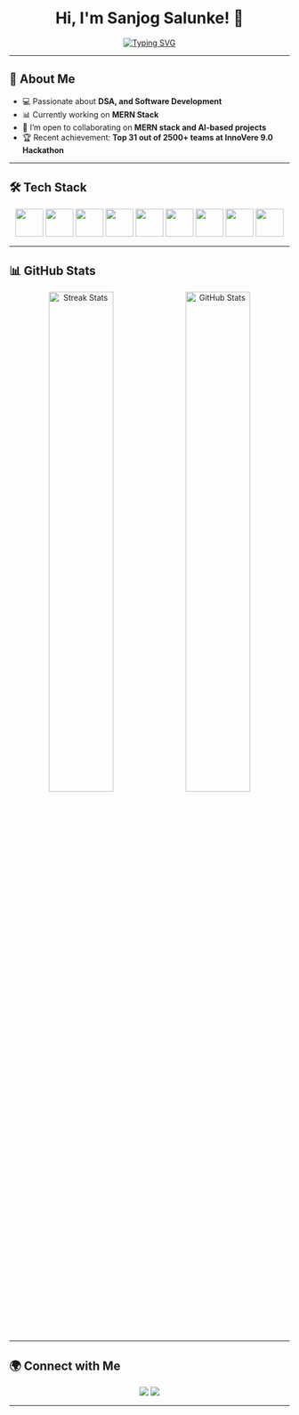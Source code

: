 <h1 align="center">Hi, I'm Sanjog Salunke! 👋</h1>

<p align="center">
  <a href="https://github.com/Sanjog2708"><img src="https://readme-typing-svg.herokuapp.com?font=Fira+Code&weight=600&size=28&pause=100&color=F7B93E&center=true&vCenter=true&width=450&lines=Software+Engineer;DSA+Enthusiast;Active Learner;MERN!" alt="Typing SVG" /></a>
</p>

--- 

## 🚀 **About Me**
- 💻 Passionate about **DSA, and Software Development**
- 📊 Currently working on **MERN Stack**
- 🌱 I’m open to collaborating on **MERN stack and AI-based projects**
- 🏆 Recent achievement: **Top 31 out of 2500+ teams at InnoVere 9.0 Hackathon**

---

## 🛠️ Tech Stack
<p align="center">
  <img src="https://cdn.jsdelivr.net/gh/devicons/devicon/icons/c/c-original.svg" width="50" height="50"/>
  <img src="https://cdn.jsdelivr.net/gh/devicons/devicon/icons/cplusplus/cplusplus-original.svg" width="50" height="50"/>
  <img src="https://cdn.jsdelivr.net/gh/devicons/devicon/icons/mysql/mysql-original.svg" width="50" height="50"/>
  <img src="https://cdn.jsdelivr.net/gh/devicons/devicon/icons/javascript/javascript-original.svg" width="50" height="50"/>
  <img src="https://cdn.jsdelivr.net/gh/devicons/devicon/icons/nodejs/nodejs-original.svg" width="50" height="50"/>
  <img src="https://cdn.jsdelivr.net/gh/devicons/devicon/icons/react/react-original.svg" width="50" height="50"/>
  <img src="https://cdn.jsdelivr.net/gh/devicons/devicon/icons/git/git-original.svg" width="50" height="50"/>
  <img src="https://cdn.jsdelivr.net/gh/devicons/devicon/icons/postman/postman-original.svg" width="50" height="50"/>
  <img src="https://cdn.jsdelivr.net/gh/devicons/devicon/icons/linux/linux
    .-original.svg" width="50" height="50"/>

</p>


---

## 📊 **GitHub Stats**
<p align="center">
  <img src="https://github-readme-streak-stats.herokuapp.com/?user=Sanjog2708&theme=dark&hide_border=true" width="48%" alt="Streak Stats">
  <img src="https://github-readme-stats.vercel.app/api?username=Sanjog2708&show_icons=true&theme=radical&hide_border=true" width="48%" alt="GitHub Stats">
</p>

---

## 🌍 **Connect with Me**
<p align="center">
  <a href="https://www.linkedin.com/in/sanjog-salunke-4527822a2/"><img src="https://img.shields.io/badge/LinkedIn-0077B5?style=for-the-badge&logo=linkedin&logoColor=white"></a>
 <a href="https://github.com/Sanjog2708"><img src="https://img.shields.io/badge/GitHub-181717?style=for-the-badge&logo=github&logoColor=white"></a>
</p>

---


<!---
Gajendra9679/Gajendra9679 is a ✨ special ✨ repository because its README.md (this file) appears on your GitHub profile.
You can click the Preview link to take a look at your changes.

 - 🔥 Solved **600+ DSA problems** across various coding platforms 
--->
